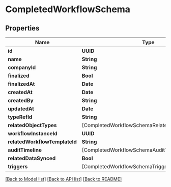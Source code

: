 # CompletedWorkflowSchema

## Properties
Name | Type | Description | Notes
------------ | ------------- | ------------- | -------------
**id** | **UUID** |  | 
**name** | **String** |  | 
**companyId** | **String** |  | 
**finalized** | **Bool** |  | 
**finalizedAt** | **Date** |  | [optional] 
**createdAt** | **Date** |  | 
**createdBy** | **String** |  | 
**updatedAt** | **Date** |  | [optional] 
**typeRefId** | **String** |  | 
**relatedObjectTypes** | [CompletedWorkflowSchemaRelatedObjectTypesInner] |  | [optional] 
**workflowInstanceId** | **UUID** |  | 
**relatedWorkflowTemplateId** | **String** |  | 
**auditTimeline** | [CompletedWorkflowSchemaAuditTimelineInner] |  | [optional] 
**relatedDataSynced** | **Bool** |  | [optional] 
**triggers** | [CompletedWorkflowSchemaTriggersInner] |  | [optional] 

[[Back to Model list]](../README.md#documentation-for-models) [[Back to API list]](../README.md#documentation-for-api-endpoints) [[Back to README]](../README.md)


